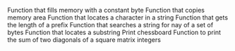 Function that fills memory with a constant byte
Function that copies memory area
Function that locates a character in a string
Function that gets the length of a prefix
Function that searches a string for nay of a set of bytes
Function that locates a substring
Print chessboard
Function to print the sum of two diagonals of a square matrix integers
